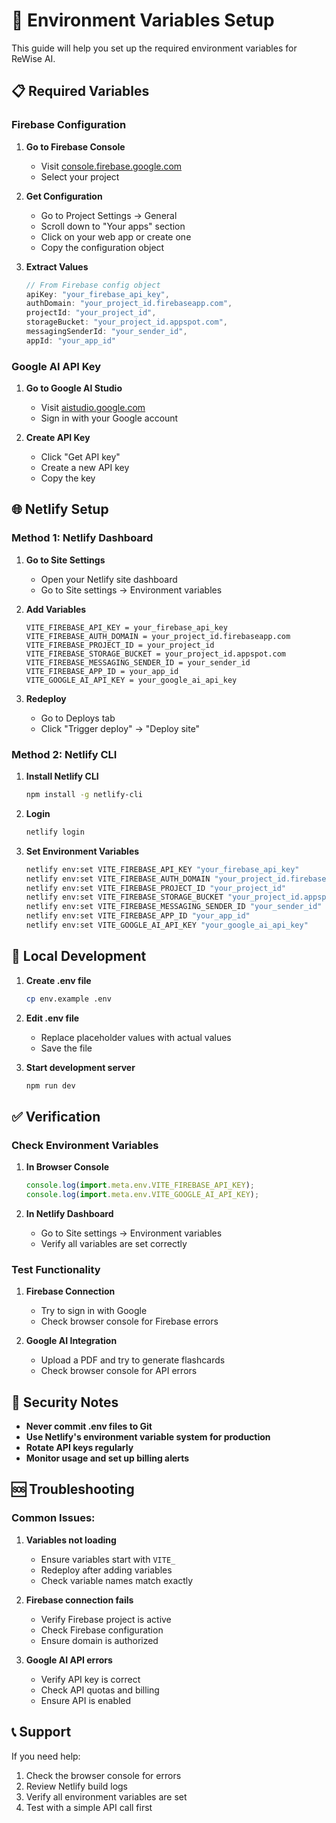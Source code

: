 # 🔐 Environment Variables Setup

This guide will help you set up the required environment variables for ReWise AI.

## 📋 Required Variables

### Firebase Configuration

1. **Go to Firebase Console**
   - Visit [console.firebase.google.com](https://console.firebase.google.com)
   - Select your project

2. **Get Configuration**
   - Go to Project Settings → General
   - Scroll down to "Your apps" section
   - Click on your web app or create one
   - Copy the configuration object

3. **Extract Values**
   ```javascript
   // From Firebase config object
   apiKey: "your_firebase_api_key",
   authDomain: "your_project_id.firebaseapp.com",
   projectId: "your_project_id",
   storageBucket: "your_project_id.appspot.com",
   messagingSenderId: "your_sender_id",
   appId: "your_app_id"
   ```

### Google AI API Key

1. **Go to Google AI Studio**
   - Visit [aistudio.google.com](https://aistudio.google.com)
   - Sign in with your Google account

2. **Create API Key**
   - Click "Get API key"
   - Create a new API key
   - Copy the key

## 🌐 Netlify Setup

### Method 1: Netlify Dashboard

1. **Go to Site Settings**
   - Open your Netlify site dashboard
   - Go to Site settings → Environment variables

2. **Add Variables**
   ```
   VITE_FIREBASE_API_KEY = your_firebase_api_key
   VITE_FIREBASE_AUTH_DOMAIN = your_project_id.firebaseapp.com
   VITE_FIREBASE_PROJECT_ID = your_project_id
   VITE_FIREBASE_STORAGE_BUCKET = your_project_id.appspot.com
   VITE_FIREBASE_MESSAGING_SENDER_ID = your_sender_id
   VITE_FIREBASE_APP_ID = your_app_id
   VITE_GOOGLE_AI_API_KEY = your_google_ai_api_key
   ```

3. **Redeploy**
   - Go to Deploys tab
   - Click "Trigger deploy" → "Deploy site"

### Method 2: Netlify CLI

1. **Install Netlify CLI**
   ```bash
   npm install -g netlify-cli
   ```

2. **Login**
   ```bash
   netlify login
   ```

3. **Set Environment Variables**
   ```bash
   netlify env:set VITE_FIREBASE_API_KEY "your_firebase_api_key"
   netlify env:set VITE_FIREBASE_AUTH_DOMAIN "your_project_id.firebaseapp.com"
   netlify env:set VITE_FIREBASE_PROJECT_ID "your_project_id"
   netlify env:set VITE_FIREBASE_STORAGE_BUCKET "your_project_id.appspot.com"
   netlify env:set VITE_FIREBASE_MESSAGING_SENDER_ID "your_sender_id"
   netlify env:set VITE_FIREBASE_APP_ID "your_app_id"
   netlify env:set VITE_GOOGLE_AI_API_KEY "your_google_ai_api_key"
   ```

## 🔧 Local Development

1. **Create .env file**
   ```bash
   cp env.example .env
   ```

2. **Edit .env file**
   - Replace placeholder values with actual values
   - Save the file

3. **Start development server**
   ```bash
   npm run dev
   ```

## ✅ Verification

### Check Environment Variables

1. **In Browser Console**
   ```javascript
   console.log(import.meta.env.VITE_FIREBASE_API_KEY);
   console.log(import.meta.env.VITE_GOOGLE_AI_API_KEY);
   ```

2. **In Netlify Dashboard**
   - Go to Site settings → Environment variables
   - Verify all variables are set correctly

### Test Functionality

1. **Firebase Connection**
   - Try to sign in with Google
   - Check browser console for Firebase errors

2. **Google AI Integration**
   - Upload a PDF and try to generate flashcards
   - Check browser console for API errors

## 🚨 Security Notes

- **Never commit .env files to Git**
- **Use Netlify's environment variable system for production**
- **Rotate API keys regularly**
- **Monitor usage and set up billing alerts**

## 🆘 Troubleshooting

### Common Issues:

1. **Variables not loading**
   - Ensure variables start with `VITE_`
   - Redeploy after adding variables
   - Check variable names match exactly

2. **Firebase connection fails**
   - Verify Firebase project is active
   - Check Firebase configuration
   - Ensure domain is authorized

3. **Google AI API errors**
   - Verify API key is correct
   - Check API quotas and billing
   - Ensure API is enabled

## 📞 Support

If you need help:
1. Check the browser console for errors
2. Review Netlify build logs
3. Verify all environment variables are set
4. Test with a simple API call first
